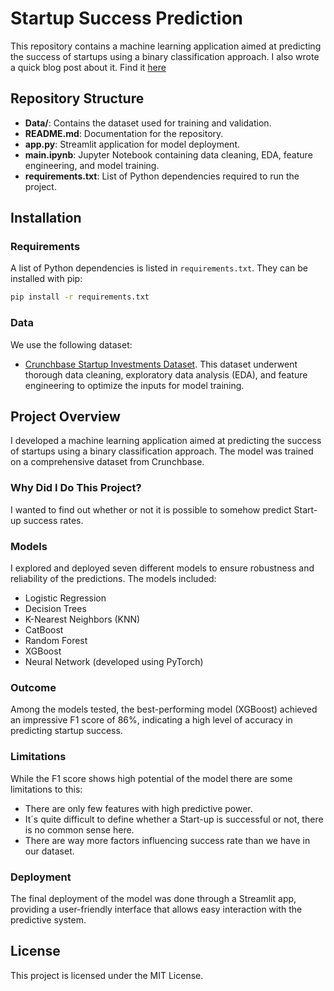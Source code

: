 # Startup Success Prediction

This repository contains a machine learning application aimed at predicting the success of startups using a binary classification approach. I also wrote a quick blog post about it. Find it [here](https://medium.com/@niko.hems/can-you-predict-start-up-success-9a40258449ea)

## Repository Structure

- **Data/**: Contains the dataset used for training and validation.
- **README.md**: Documentation for the repository.
- **app.py**: Streamlit application for model deployment.
- **main.ipynb**: Jupyter Notebook containing data cleaning, EDA, feature engineering, and model training.
- **requirements.txt**: List of Python dependencies required to run the project.

## Installation

### Requirements

A list of Python dependencies is listed in `requirements.txt`. They can be installed with pip:
```bash
pip install -r requirements.txt
```

### Data

We use the following dataset:

- [Crunchbase Startup Investments Dataset](https://www.kaggle.com/datasets/arindam235/startup-investments-crunchbase/data). This dataset underwent thorough data cleaning, exploratory data analysis (EDA), and feature engineering to optimize the inputs for model training.

## Project Overview

I developed a machine learning application aimed at predicting the success of startups using a binary classification approach. The model was trained on a comprehensive dataset from Crunchbase.

### Why Did I Do This Project?

I wanted to find out whether or not it is possible to somehow predict Start-up success rates. 

### Models

I explored and deployed seven different models to ensure robustness and reliability of the predictions. The models included:

- Logistic Regression
- Decision Trees
- K-Nearest Neighbors (KNN)
- CatBoost
- Random Forest
- XGBoost
- Neural Network (developed using PyTorch)

### Outcome

Among the models tested, the best-performing model (XGBoost) achieved an impressive F1 score of 86%, indicating a high level of accuracy in predicting startup success. 

### Limitations

While the F1 score shows high potential of the model there are some limitations to this:
- There are only few features with high predictive power.
- It´s quite difficult to define whether a Start-up is successful or not, there is no common sense here.
- There are way more factors influencing success rate than we have in our dataset.

### Deployment

The final deployment of the model was done through a Streamlit app, providing a user-friendly interface that allows easy interaction with the predictive system.

## License

This project is licensed under the MIT License.

